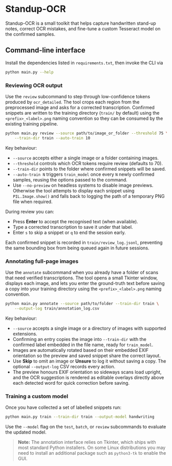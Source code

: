 # Standup-OCR

Standup-OCR is a small toolkit that helps capture handwritten stand-up notes,
correct OCR mistakes, and fine-tune a custom Tesseract model on the confirmed
samples.

## Command-line interface

Install the dependencies listed in `requirements.txt`, then invoke the CLI via

```bash
python main.py --help
```

### Reviewing OCR output

Use the `review` subcommand to step through low-confidence tokens produced by
`ocr_detailed`. The tool crops each region from the preprocessed image and asks
for a corrected transcription. Confirmed snippets are written to the training
directory (`train/` by default) using the `<prefix>_<label>.png` naming
convention so they can be consumed by the existing training pipeline.

```bash
python main.py review --source path/to/image_or_folder --threshold 75 \
    --train-dir train --auto-train 10
```

Key behaviour:

* `--source` accepts either a single image or a folder containing images.
* `--threshold` controls which OCR tokens require review (defaults to 70).
* `--train-dir` points to the folder where confirmed snippets will be saved.
* `--auto-train N` triggers `train_model` once every `N` newly confirmed
  samples, reusing the options passed to the command.
* Use `--no-preview` on headless systems to disable image previews. Otherwise
  the tool attempts to display each snippet using `PIL.Image.show()` and falls
  back to logging the path of a temporary PNG file when required.

During review you can:

* Press **Enter** to accept the recognised text (when available).
* Type a corrected transcription to save it under that label.
* Enter `s` to skip a snippet or `q` to end the session early.

Each confirmed snippet is recorded in `train/review_log.jsonl`, preventing the
same bounding box from being queued again in future sessions.

### Annotating full-page images

Use the `annotate` subcommand when you already have a folder of scans that need
verified transcriptions. The tool opens a small Tkinter window, displays each
image, and lets you enter the ground-truth text before saving a copy into your
training directory using the `<prefix>_<label>.png` naming convention.

```bash
python main.py annotate --source path/to/folder --train-dir train \
    --output-log train/annotation_log.csv
```

Key behaviour:

* `--source` accepts a single image or a directory of images with supported
  extensions.
* Confirming an entry copies the image into `--train-dir` with the confirmed
  label embedded in the file name, ready for `train_model`.
* Images are automatically rotated based on their embedded EXIF orientation so
  the preview and saved snippet share the correct layout.
* Use **Skip** to omit an image or **Unsure** to log it without saving a copy.
  The optional `--output-log` CSV records every action.
* The preview honours EXIF orientation so sideways scans load upright, and the
  OCR suggestion is rendered as editable overlays directly above each detected
  word for quick correction before saving.

### Training a custom model

Once you have collected a set of labelled snippets run:

```bash
python main.py train --train-dir train --output-model handwriting
```

Use the `--model` flag on the `test`, `batch`, or `review` subcommands to
evaluate the updated model.

> **Note:** The annotation interface relies on Tkinter, which ships with most
> standard Python installers. On some Linux distributions you may need to
> install an additional package such as `python3-tk` to enable the GUI.
